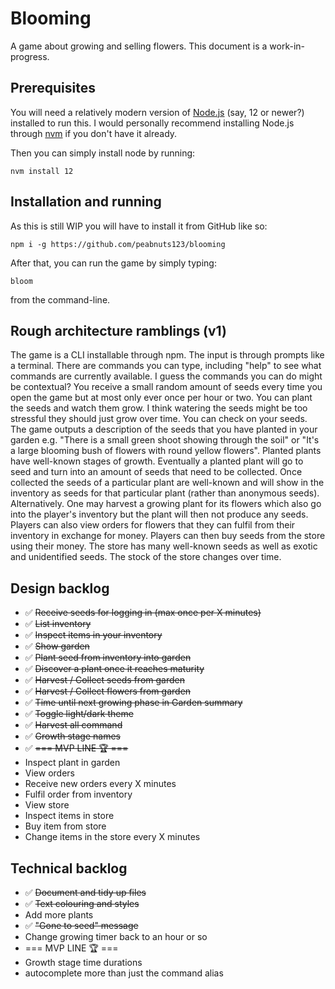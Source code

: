 # Blooming

A game about growing and selling flowers. This document is a work-in-progress.

## Prerequisites

You will need a relatively modern version of [Node.js](https://nodejs.org/en/) (say, 12 or newer?)  installed to run this. I would personally recommend installing Node.js through [nvm](https://github.com/nvm-sh/nvm) if you don't have it already.

Then you can simply install node by running:
```shell
nvm install 12
```

## Installation and running

As this is still WIP you will have to install it from GitHub like so:

```shell
npm i -g https://github.com/peabnuts123/blooming
```

After that, you can run the game by simply typing:

```shell
bloom
```

from the command-line.

## Rough architecture ramblings (v1)

The game is a CLI installable through npm. The input is through prompts like a terminal. There are commands you can type, including "help" to see what commands are currently available. I guess the commands you can do might be contextual? You receive a small random amount of seeds every time you open the game but at most only ever once per hour or two. You can plant the seeds and watch them grow. I think watering the seeds might be too stressful they should just grow over time. You can check on your seeds. The game outputs a description of the seeds that you have planted in your garden e.g. "There is a small green shoot showing through the soil" or "It's a large blooming bush of flowers with round yellow flowers". Planted plants have well-known stages of growth. Eventually a planted plant will go to seed and turn into an amount of seeds that need to be collected. Once collected the seeds of a particular plant are well-known and will show in the inventory as seeds for that particular plant (rather than anonymous seeds). Alternatively. One may harvest a growing plant for its flowers which also go into the player's inventory but the plant will then not produce any seeds. Players can also view orders for flowers that they can fulfil from their inventory in exchange for money. Players can then buy seeds from the store using their money. The store has many well-known seeds as well as exotic and unidentified seeds. The stock of the store changes over time.

## Design backlog
 * ✅ ~~Receive seeds for logging in (max once per X minutes)~~
 * ✅ ~~List inventory~~
 * ✅ ~~Inspect items in your inventory~~
 * ✅ ~~Show garden~~
 * ✅ ~~Plant seed from inventory into garden~~
 * ✅ ~~Discover a plant once it reaches maturity~~
 * ✅ ~~Harvest / Collect seeds from garden~~
 * ✅ ~~Harvest / Collect flowers from garden~~
 * ✅ ~~Time until next growing phase in Garden summary~~
 * ✅ ~~Toggle light/dark theme~~
 * ✅ ~~Harvest all command~~
 * ✅ ~~Growth stage names~~
 * ✅ ~~=== MVP LINE 🏆 ===~~
 * Inspect plant in garden
 * View orders
 * Receive new orders every X minutes
 * Fulfil order from inventory
 * View store
 * Inspect items in store
 * Buy item from store
 * Change items in the store every X minutes

## Technical backlog
 * ✅ ~~Document and tidy up files~~
 * ✅ ~~Text colouring and styles~~
 * Add more plants
 * ✅ ~~"Gone to seed" message~~
 * Change growing timer back to an hour or so
 * === MVP LINE 🏆 ===
 * Growth stage time durations
 * autocomplete more than just the command alias
